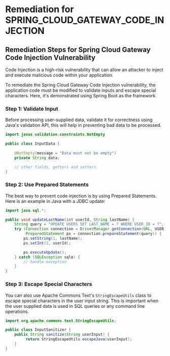 # Remediation for SPRING_CLOUD_GATEWAY_CODE_INJECTION

## Remediation Steps for Spring Cloud Gateway Code Injection Vulnerability

Code Injection is a high-risk vulnerability that can allow an attacker to inject and execute malicious code within your application. 

To remediate the Spring Cloud Gateway Code Injection vulnerability, the application code must be modified to validate inputs and escape special characters. Here, it's demonstrated using Spring Boot as the framework.

### Step 1: Validate Input
Before processing user-supplied data, validate it for correctness using Java's validation API, this will help in preventing bad data to be processed.

```java
import javax.validation.constraints.NotEmpty

public class InputData {
    
    @NotEmpty(message = "Data must not be empty")
    private String data;

    // other fields, getters and setters.
}
```

### Step 2: Use Prepared Statements
The best way to prevent code injection is by using Prepared Statements. Here is an example in Java with a JDBC update:

```java
import java.sql.*;

public void updateLastName(int userId, String lastName) {
    String query = "UPDATE USERS SET LAST_NAME = ? WHERE USER_ID = ?";
    try (Connection connection = DriverManager.getConnection(URL, USER, PASSWORD);
         PreparedStatement ps = connection.prepareStatement(query)) {
        ps.setString(1, lastName);
        ps.setInt(2, userId);

        ps.executeUpdate();
    } catch (SQLException sqle) {
        // handle exception
    }
}
```

### Step 3: Escape Special Characters
You can also use Apache Commons Text's `StringEscapeUtils` class to escape special characters in the user input string. This is important when the user supplied data is used in SQL queries or any command line operations.

```java
import org.apache.commons.text.StringEscapeUtils;

public class InputSanitizer {
    public String sanitize(String userInput) {
         return StringEscapeUtils.escapeJava(userInput);
    }
}
```